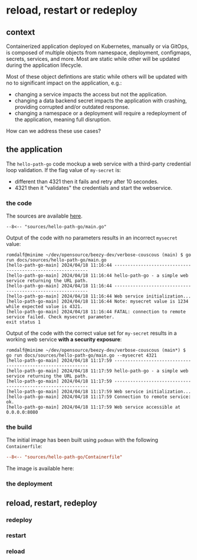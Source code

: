 # reload, restart or redeploy

## context
Containerized application deployed on Kubernetes, manually or via GitOps, is composed of multiple objects from namespace, deployment, configmaps, secrets, services, and more. Most are static while other will be updated during the application lifecycle.   

Most of these object defintions are static while others will be updated with no to significant impact on the application, e.g.:   

* changing a service impacts the access but not the application.
* changing a data backend secret impacts the application with crashing, providing corrupted and/or outdated response.  
* changing a namespace or a deployment will require a redeployment of the application, meaning full disruption. 

How can we address these use cases?

## the application

The ```hello-path-go``` code mockup a web service with a third-party credential loop validation. If the flag value of ```my-secret``` is:   

* different than 4321 then it fails and retry after 10 secondes.  
* 4321 then it "validates" the credentials and start the webservice.  

### the code 

The sources are available [here](https://github.com/beezy-dev/verbose-couscous/tree/main/docs/sources/hello-path-go).
```Golang
--8<-- "sources/hello-path-go/main.go"
```

Output of the code with no parameters results in an incorrect ```mysecret``` value: 
```
romdalf@minime ~/dev/opensource/beezy-dev/verbose-couscous (main) $ go run docs/sources/hello-path-go/main.go                             
[hello-path-go-main] 2024/04/18 11:16:44 ------------------------------------------------------------
[hello-path-go-main] 2024/04/18 11:16:44 hello-path-go - a simple web service returning the URL path.
[hello-path-go-main] 2024/04/18 11:16:44 ------------------------------------------------------------
[hello-path-go-main] 2024/04/18 11:16:44 Web service initialization...
[hello-path-go-main] 2024/04/18 11:16:44 Note: mysecret value is 1234 while expected value is 4321.
[hello-path-go-main] 2024/04/18 11:16:44 FATAL: connection to remote service failed. Check mysecret parameter.
exit status 1
```

Output of the code with the correct value set for ```my-secret``` results in a working web service **with a security exposure**: 
```
romdalf@minime ~/dev/opensource/beezy-dev/verbose-couscous (main*) $ go run docs/sources/hello-path-go/main.go --mysecret 4321
[hello-path-go-main] 2024/04/18 11:17:59 ------------------------------------------------------------
[hello-path-go-main] 2024/04/18 11:17:59 hello-path-go - a simple web service returning the URL path.
[hello-path-go-main] 2024/04/18 11:17:59 ------------------------------------------------------------
[hello-path-go-main] 2024/04/18 11:17:59 Web service initialization...
[hello-path-go-main] 2024/04/18 11:17:59 Connection to remote service: ok.
[hello-path-go-main] 2024/04/18 11:17:59 Web service accessible at 0.0.0.0:8080
``` 

### the build

The initial image has been built using ```podman``` with the following ```Containerfile```:
```INI
--8<-- "sources/hello-path-go/Containerfile"
```

The image is available here: 

### the deployment




## reload, restart, redeploy 

### redeploy

### restart

### reload



